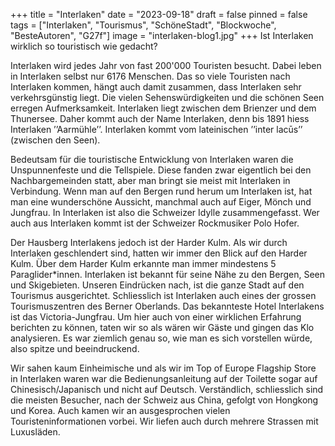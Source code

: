 +++
title = "Interlaken"
date = "2023-09-18"
draft = false
pinned = false
tags = ["Interlaken", "Tourismus", "SchöneStadt", "Blockwoche", "BesteAutoren", "G27f"]
image = "interlaken-blog1.jpg"
+++
Ist Interlaken wirklich so touristisch wie gedacht?

Interlaken wird jedes Jahr von fast 200'000 Touristen besucht. Dabei leben in Interlaken selbst nur 6176 Menschen. Das so viele Touristen nach Interlaken kommen, hängt auch damit zusammen, dass Interlaken sehr verkehrsgünstig liegt. Die vielen Sehenswürdigkeiten und die schönen Seen erregen Aufmerksamkeit. Interlaken liegt zwischen dem Brienzer und dem Thunersee. Daher kommt auch der Name Interlaken, denn bis 1891 hiess Interlaken ’’Aarmühle’’. Interlaken kommt vom lateinischen ’’inter lacūs’’ (zwischen den Seen).

Bedeutsam für die touristische Entwicklung von Interlaken waren die Unspunnenfeste und die Tellspiele. Diese fanden zwar eigentlich bei den Nachbargemeinden statt, aber man bringt sie meist mit Interlaken in Verbindung. Wenn man auf den Bergen rund herum um Interlaken ist, hat man eine wunderschöne Aussicht, manchmal auch auf Eiger, Mönch und Jungfrau. In Interlaken ist also die Schweizer Idylle zusammengefasst. Wer auch aus Interlaken kommt ist der Schweizer Rockmusiker Polo Hofer.

Der Hausberg Interlakens jedoch ist der Harder Kulm. Als wir durch Interlaken geschlendert sind, hatten wir immer den Blick auf den Harder Kulm. Über dem Harder Kulm erkannte man immer mindestens 5 Paraglider*innen. Interlaken ist bekannt für seine Nähe zu den Bergen, Seen und Skigebieten. Unseren Eindrücken nach, ist die ganze Stadt auf den Tourismus ausgerichtet. Schliesslich ist Interlaken auch eines der grossen Tourismuszentren des Berner Oberlands. Das bekannteste Hotel Interlakens ist das Victoria-Jungfrau. Um hier auch von einer wirklichen Erfahrung berichten zu können, taten wir so als wären wir Gäste und gingen das Klo analysieren. Es war ziemlich genau so, wie man es sich vorstellen würde, also spitze und beeindruckend.

Wir sahen kaum Einheimische und als wir im Top of Europe Flagship Store in Interlaken waren war die Bedienungsanleitung auf der Toilette sogar auf Chinesisch/Japanisch und nicht auf Deutsch. Verständlich, schliesslich sind die meisten Besucher, nach der Schweiz aus China, gefolgt von Hongkong und Korea. Auch kamen wir an ausgesprochen vielen Touristeninformationen vorbei. Wir liefen auch durch mehrere Strassen mit Luxusläden.